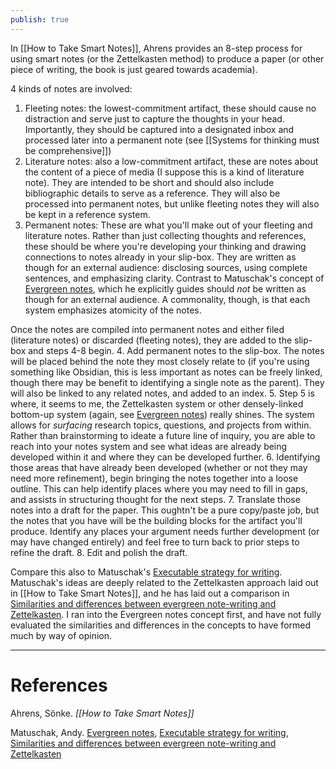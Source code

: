 ```yaml
---
publish: true
---
```



In [[How to Take Smart Notes]], Ahrens provides an 8-step process for using smart notes (or the Zettelkasten method) to produce a paper (or other piece of writing, the book is just geared towards academia).

4 kinds of notes are involved:
1. Fleeting notes: the lowest-commitment artifact, these should cause no distraction and serve just to capture the thoughts in your head. Importantly, they should be captured into a designated inbox and processed later into a permanent note (see [[Systems for thinking must be comprehensive]])
2. Literature notes: also a low-commitment artifact, these are notes about the content of a piece of media (I suppose this is a kind of literature note). They are intended to be short and should also include bibliographic details to serve as a reference. They will also be processed into permanent notes, but unlike fleeting notes they will also be kept in a reference system.
3. Permanent notes: These are what you'll make out of your fleeting and literature notes. Rather than just collecting thoughts and references, these should be where you're developing your thinking and drawing connections to notes already in your slip-box. They are written as though for an external audience: disclosing sources, using complete sentences, and emphasizing clarity. Contrast to Matuschak's concept of [Evergreen notes](https://notes.andymatuschak.org/z5E5QawiXCMbtNtupvxeoEX), which he explicitly guides should _not_ be written as though for an external audience. A commonality, though, is that each system emphasizes atomicity of the notes.

Once the notes are compiled into permanent notes and either filed (literature notes) or discarded (fleeting notes), they are added to the slip-box and steps 4-8 begin.
4. Add permanent notes to the slip-box. The notes will be placed behind the note they most closely relate to (if you're using something like Obsidian, this is less important as notes can be freely linked, though there may be benefit to identifying a single note as the parent). They will also be linked to any related notes, and added to an index.
5. Step 5 is where, it seems to me, the Zettelkasten system or other densely-linked bottom-up system (again, see [Evergreen notes](https://notes.andymatuschak.org/z5E5QawiXCMbtNtupvxeoEX)) really shines. The system allows for _surfacing_ research topics, questions, and projects from within. Rather than brainstorming to ideate a future line of inquiry, you are able to reach into your notes system and see what ideas are already being developed within it and where they can be developed further.
6. Identifying those areas that have already been developed (whether or not they may need more refinement), begin bringing the notes together into a loose outline. This can help identify places where you may need to fill in gaps, and assists in structuring thought for the next steps.
7. Translate those notes into a draft for the paper. This oughtn't be a pure copy/paste job, but the notes that you have will be the building blocks for the artifact you'll produce. Identify any places your argument needs further development (or may have changed entirely) and feel free to turn back to prior steps to refine the draft.
8. Edit and polish the draft. 

Compare this also to Matuschak's [Executable strategy for writing](https://notes.andymatuschak.org/zCknixwETdFm1MWdWPwMcXs). Matuschak's ideas are deeply related to the Zettelkasten approach laid out in [[How to Take Smart Notes]], and he has laid out a comparison in [Similarities and differences between evergreen note-writing and Zettelkasten](https://notes.andymatuschak.org/zQvwwb95vzcHcpow3GWy5Wi). I ran into the Evergreen notes concept first, and have not fully evaluated the similarities and differences in the concepts to have formed much by way of opinion.

----------
# References
Ahrens, Sönke. *[[How to Take Smart Notes]]*

Matuschak, Andy. [Evergreen notes](https://notes.andymatuschak.org/z5E5QawiXCMbtNtupvxeoEX), [Executable strategy for writing](https://notes.andymatuschak.org/zCknixwETdFm1MWdWPwMcXs), [Similarities and differences between evergreen note-writing and Zettelkasten](https://notes.andymatuschak.org/zQvwwb95vzcHcpow3GWy5Wi)